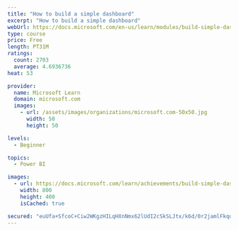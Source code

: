 ```yaml
---
title: "How to build a simple dashboard"
excerpt: "How to build a simple dashboard"
webUrl: https://docs.microsoft.com/en-us/learn/modules/build-simple-dashboard/
type: course
price: Free
length: PT31M
ratings:
  count: 2703
  average: 4.6936736
heat: 53

provider:
  name: Microsoft Learn
  domain: microsoft.com
  images:
    - url: /assets/images/organizations/microsoft.com-50x50.jpg
      width: 50
      height: 50

levels:
  - Beginner

topics:
  - Power BI

images:
  - url: https://docs.microsoft.com/learn/achievements/build-simple-dashboard-social.png
    width: 800
    height: 400
    isCached: true

secured: "euUfa+SfcoC+Ciw2WKgzHILqHXnNmx62lUdI2cSkSLJtx/k6d/0r2jamlFkqqTnHLtRnyOlRxAB0oR7oWmTu/Mo6xusRuOyds5UgC9beLRWV8bAybjm0Q6HKtIsPCWjykq0p+3+nuFRhphbhudIL5hDcP+rivjS5vdR+1JhlOh5lq27WxRGDPNuyxY2Tk58RrmoDiEOnnrwqCpUiZEMoTX9/zw+9uA6kUpEGStUr21/aJDEzBStCIHRmNq2jS1MMdaeYTWS9WWrR1m6HV2txHl28ttayXozexmrpP2dIUNlF9l7bXw5fqOYVIhNGdvvDyFi4LtGmFFTCkumc/mJIpd3uOl9O1y1mM98orIk5TDzXtpln8lINj0qMxxIu54fIecVEv2rhSy5x5ooR2fFJ+mlsyV/LYnNBdhID1Oe0FZU=;u7uoaB9t3ZK2TKeKxAilig=="
---
```


